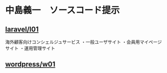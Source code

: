 # 中島義一　ソースコード提示

## [laravel/l01](https://github.com/nakashima0528/nakashima2024/tree/main/laravel/l01)

海外顧客向けコンシェルジュサービス
・一般ユーザサイト
・会員用マイページサイト
・運用管理サイト

## [wordpress/w01](https://github.com/nakashima0528/nakashima2024/tree/main/wordpress/w01)

